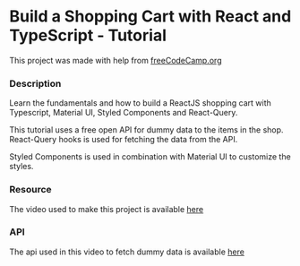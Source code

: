 # Build a Shopping Cart with React and TypeScript - Tutorial

This project was made with help from [freeCodeCamp.org](https://www.freecodecamp.org)

### Description

Learn the fundamentals and how to build a ReactJS shopping cart with Typescript, Material UI, Styled Components and React-Query.

This tutorial uses a free open API for dummy data to the items in the shop. React-Query hooks is used for fetching the data from the API.

Styled Components is used in combination with Material UI to customize the styles.

### Resource

The video used to make this project is available [here](https://www.youtube.com/watch?v=sfmL6bGbiN8)

### API

The api used in this video to fetch dummy data is available [here](https://fakestoreapi.com/)
